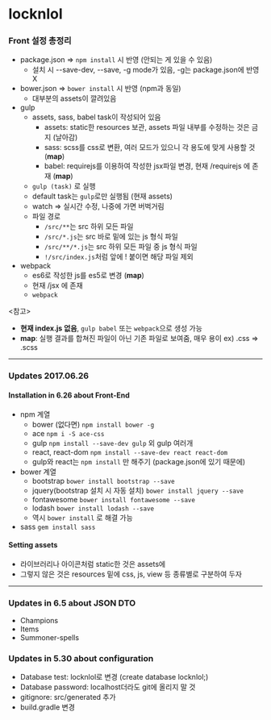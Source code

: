 # locknlol

### Front 설정 총정리
* package.json => ```npm install``` 시 반영 (안되는 게 있을 수 있음)
    * 설치 시 --save-dev, --save, -g mode가 있음, -g는 package.json에 반영X
* bower.json => ```bower install``` 시 반영 (npm과 동일)
    * 대부분의 assets이 깔려있음
* gulp
    * assets, sass, babel task이 작성되어 있음
        * assets: static한 resources 보관, assets 파일 내부를 수정하는 것은 금지 (날아감)
        * sass: scss를 css로 변환, 여러 모드가 있으니 각 용도에 맞게 사용할 것 (**map**)
        * babel: requirejs를 이용하여 작성한 jsx파일 변경, 현재 /requirejs 에 존재 (**map**)
    * ```gulp (task)``` 로 실행
    * default task는 ```gulp```로만 실행됨 (현재 assets)
    * watch => 실시간 수정, 나중에 가면 버벅거림
    * 파일 경로
        * ```/src/**```는 src 하위 모든 파일
        * ```/src/*.js```는 src 바로 밑에 있는 js 형식 파일
        * ```/src/**/*.js```는 src 하위 모든 파일 중 js 형식 파일
        * ```!/src/index.js```처럼 앞에 ! 붙이면 해당 파일 제외 
* webpack
    * es6로 작성한 js를 es5로 변경 (**map**)
    * 현재 /jsx 에 존재
    * ```webpack```

<참고>
* **현재 index.js 없음**, ```gulp babel``` 또는 ```webpack```으로 생성 가능
* **map**: 실행 결과를 합쳐진 파일이 아닌 기존 파일로 보여줌, 매우 용이 ex) .css => .scss

---

### Updates 2017.06.26

#### Installation in 6.26 about Front-End
* npm 계열
    * bower (없다면) ```npm install bower -g```
    * ace ```npm i -S ace-css```
    * gulp ```npm install --save-dev gulp``` 외 gulp 여러개
    * react, react-dom ```npm install --save-dev react react-dom```
    * gulp와 react는 ```npm install``` 만 해주기 (package.json에 있기 때문에)
* bower 계열
    * bootstrap ```bower install bootstrap --save```
    * jquery(bootstrap 설치 시 자동 설치) ```bower install jquery --save```
    * fontawesome ```bower install fontawesome --save```
    * lodash ```bower install lodash --save```
    * 역시 ```bower install``` 로 해결 가능
* sass ```gem install sass```

#### Setting assets
* 라이브러리나 아이콘처럼 static한 것은 assets에
* 그렇지 않은 것은 resources 밑에 css, js, view 등 종류별로 구분하여 두자

---

### Updates in 6.5 about JSON DTO
* Champions
* Items
* Summoner-spells

### Updates in 5.30 about configuration
* Database test: locknlol로 변경 (create database locknlol;)
* Database password: localhost더라도 git에 올리지 말 것
* gitignore: src/generated 추가
* build.gradle 변경
